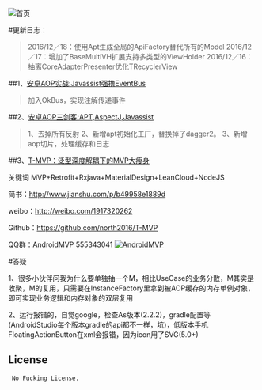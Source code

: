 
![首页](app.gif)

#更新日志：
>2016/12／18：使用Apt生成全局的ApiFactory替代所有的Model
>2016/12／17：增加了BaseMultiVH扩展支持多类型的ViewHolder
>2016/12／16：抽离CoreAdapterPresenter优化TRecyclerView

##1、[安卓AOP实战:Javassist强撸EventBus](http://www.jianshu.com/p/33d8a3165b07)
>加入OkBus，实现注解传递事件

##2、[安卓AOP三剑客:APT,AspectJ,Javassist](http://www.jianshu.com/p/dca3e2c8608a)
>1、去掉所有反射
>2、新增apt初始化工厂，替换掉了dagger2。
>3、新增aop切片，处理缓存和日志

##3、[T-MVP：泛型深度解耦下的MVP大瘦身](http://www.jianshu.com/p/b49958e1889d)


关键词 MVP+Retrofit+Rxjava+MaterialDesign+LeanCloud+NodeJS

简书：http://www.jianshu.com/p/b49958e1889d

weibo：http://weibo.com/1917320262

Github：https://github.com/north2016/T-MVP

QQ群：AndroidMVP   555343041 <a target="_blank" href="http://shang.qq.com/wpa/qunwpa?idkey=14f9009a0276624f6abf3221fe131c57ff05b70b5b4b922ed2c4aa4156155e73"><img border="0" src="http://pub.idqqimg.com/wpa/images/group.png" alt="AndroidMVP" title="AndroidMVP"></a>

#答疑

1、很多小伙伴问我为什么要单独抽一个M，相比UseCase的业务分散，M其实是收聚，M的复用，只需要在InstanceFactory里拿到被AOP缓存的内存单例对象，即可实现业务逻辑和内存对象的双层复用


2、运行报错的，自觉google，检查As版本(2.2.2)，gradle配置等(AndroidStudio每个版本gradle的api都不一样，坑)，低版本手机FloatingActionButton在xml会报错，因为icon用了SVG(5.0+)

## License

```
 No Fucking License.  
```

